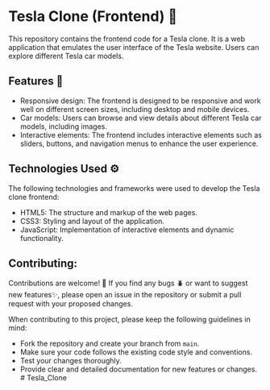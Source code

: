 # Tesla Clone (Frontend) 🚗
This repository contains the frontend code for a Tesla clone. It is a web application that emulates the user interface of the Tesla website. Users can explore different Tesla car models.



## Features 🌠
- Responsive design: The frontend is designed to be responsive and work well on different screen sizes, including desktop and mobile devices.
- Car models: Users can browse and view details about different Tesla car models, including images.
- Interactive elements: The frontend includes interactive elements such as sliders, buttons, and navigation menus to enhance the user experience.



## Technologies Used ⚙️
The following technologies and frameworks were used to develop the Tesla clone frontend:
- HTML5: The structure and markup of the web pages.
- CSS3: Styling and layout of the application.
- JavaScript: Implementation of interactive elements and dynamic functionality.



## Contributing:
Contributions are welcome! 🥳 If you find any bugs 🪲 or want to suggest new features✨, please open an issue in the repository or submit a pull request with your proposed changes.

When contributing to this project, please keep the following guidelines in mind:
- Fork the repository and create your branch from `main`.
- Make sure your code follows the existing code style and conventions.
- Test your changes thoroughly.
- Provide clear and detailed documentation for new features or changes.
#   T e s l a _ C l o n e 
 
 
